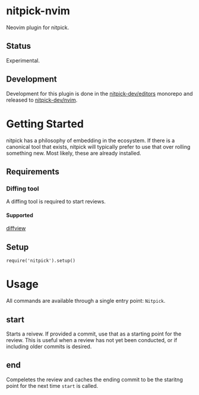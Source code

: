 # nitpick-nvim

Neovim plugin for nitpick.


## Status

Experimental.


## Development

Development for this plugin is done in the
[nitpick-dev/editors](https://github.com/nitpick-dev/editors/tree/main/nvim)
monorepo and released to
[nitpick-dev/nvim](https://github.com/nitpick-dev/nvim).


# Getting Started

nitpick has a philosophy of embedding in the ecosystem. If there is a canonical
tool that exists, nitpick will typically prefer to use that over rolling
something new. Most likely, these are already installed.

## Requirements

### Diffing tool

A diffing tool is required to start reviews.

#### Supported

[diffview](https://github.com/sindrets/diffview.nvim)


## Setup

`require('nitpick').setup()`


# Usage

All commands are available through a single entry point: `Nitpick`.


## start

Starts a reivew. If provided a commit, use that as a starting point for the
review. This is useful when a review has not yet been conducted, or if including
older commits is desired.


## end

Compeletes the review and caches the ending commit to be the staritng point for
the next time `start` is called.
